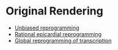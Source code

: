 # Original Rendering

- [Unbiased reprogramming](http://htmlpreview.github.io/?https://github.com/jlduan/Reprogram-Seq/blob/master/notebooks/archive/unbiased_reprogramming.html)
- [Rational epicardial reprogramming](http://htmlpreview.github.io/?https://github.com/jlduan/Reprogram-Seq/blob/master/notebooks/archive/rational_epicardial_reprogramming.html)
- [Global reprogramming of transcription](http://htmlpreview.github.io/?https://github.com/jlduan/Reprogram-Seq/blob/master/notebooks/archive/global_reprogramming_of_transcription.html)
